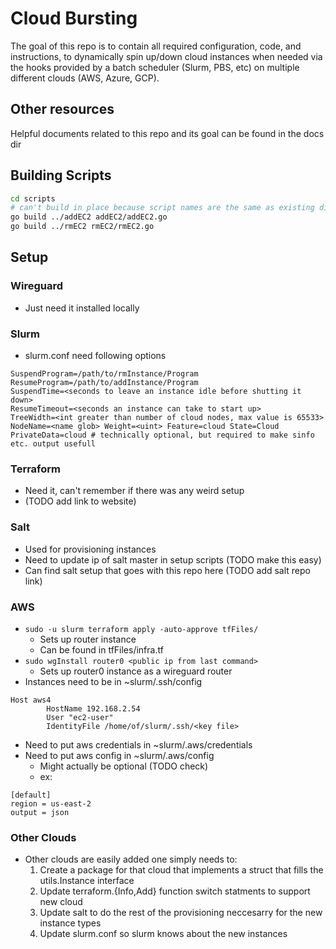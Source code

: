 # Cloud Bursting
The goal of this repo is to contain all required configuration, code, and instructions, to dynamically spin up/down cloud instances when needed via the hooks provided by a batch scheduler (Slurm, PBS, etc) on multiple different clouds (AWS, Azure, GCP).

## Other resources
Helpful documents related to this repo and its goal can be found in the docs dir

## Building Scripts
```bash
cd scripts
# can't build in place because script names are the same as existing dirs
go build ../addEC2 addEC2/addEC2.go
go build ../rmEC2 rmEC2/rmEC2.go
```

## Setup

### Wireguard
- Just need it installed locally

### Slurm
- slurm.conf need following options
```
SuspendProgram=/path/to/rmInstance/Program
ResumeProgram=/path/to/addInstance/Program
SuspendTime=<seconds to leave an instance idle before shutting it down>
ResumeTimeout=<seconds an instance can take to start up>
TreeWidth=<int greater than number of cloud nodes, max value is 65533>
NodeName=<name glob> Weight=<uint> Feature=cloud State=Cloud
PrivateData=cloud # technically optional, but required to make sinfo etc. output usefull
```

### Terraform
- Need it, can't remember if there was any weird setup
- (TODO add link to website)

### Salt
- Used for provisioning instances
- Need to update ip of salt master in setup scripts (TODO make this easy)
- Can find salt setup that goes with this repo here (TODO add salt repo link)

### AWS
- ```sudo -u slurm terraform apply -auto-approve tfFiles/```
  - Sets up router instance
  - Can be found in tfFiles/infra.tf
- ```sudo wgInstall router0 <public ip from last command>```
  - Sets up router0 instance as a wireguard router
- Instances need to be in ~slurm/.ssh/config
```
Host aws4
        HostName 192.168.2.54
        User "ec2-user"
        IdentityFile /home/of/slurm/.ssh/<key file>
```
- Need to put aws credentials in ~slurm/.aws/credentials
- Need to put aws config in ~slurm/.aws/config
  - Might actually be optional (TODO check)
  - ex:
```
[default]
region = us-east-2
output = json
```

### Other Clouds
- Other clouds are easily added one simply needs to:
  1. Create a package for that cloud that implements a struct that fills the utils.Instance interface
  2. Update terraform.{Info,Add} function switch statments to support new cloud
  3. Update salt to do the rest of the provisioning neccesarry for the new instance types
  4. Update slurm.conf so slurm knows about the new instances
